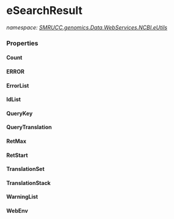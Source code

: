 ﻿# eSearchResult
_namespace: [SMRUCC.genomics.Data.WebServices.NCBI.eUtils](./index.md)_






### Properties

#### Count

#### ERROR

#### ErrorList

#### IdList

#### QueryKey

#### QueryTranslation

#### RetMax

#### RetStart

#### TranslationSet

#### TranslationStack

#### WarningList

#### WebEnv

